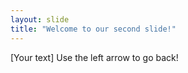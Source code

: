 ```yaml
---
layout: slide
title: "Welcome to our second slide!"
---
```

[Your text]
Use the left arrow to go back!
